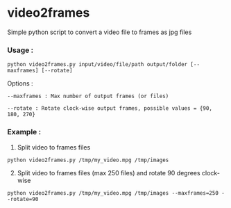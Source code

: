 # video2frames

Simple python script to convert a video file to frames as jpg files

### Usage : 

```
python video2frames.py input/video/file/path output/folder [--maxframes] [--rotate]
```

Options : 

	--maxframes : Max number of output frames (or files)

	--rotate : Rotate clock-wise output frames, possible values = {90, 180, 270}

### Example : 

1) Split video to frames files 
```  
python video2frames.py /tmp/my_video.mpg /tmp/images
```

2) Split video to frames files (max 250 files) and rotate 90 degrees clock-wise 

```  
python video2frames.py /tmp/my_video.mpg /tmp/images --maxframes=250 --rotate=90
```
